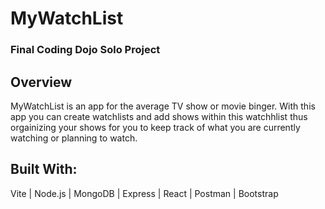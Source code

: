 # MyWatchList   
### Final Coding Dojo Solo Project     

## Overview   
MyWatchList is an app for the average TV show or movie binger. With this app you can create watchlists and add shows within this watchhlist thus orgainizing your shows for you to keep track of what you are currently watching or planning to watch.   

## Built With:     
Vite | Node.js | MongoDB | Express | React | Postman | Bootstrap 
